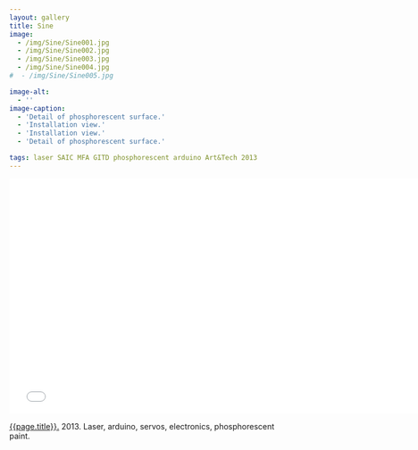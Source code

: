 ```yaml
---
layout: gallery
title: Sine
image: 
  - /img/Sine/Sine001.jpg
  - /img/Sine/Sine002.jpg
  - /img/Sine/Sine003.jpg
  - /img/Sine/Sine004.jpg  
#  - /img/Sine/Sine005.jpg

image-alt:
  - ''
image-caption:
  - 'Detail of phosphorescent surface.'
  - 'Installation view.'
  - 'Installation view.'
  - 'Detail of phosphorescent surface.'

tags: laser SAIC MFA GITD phosphorescent arduino Art&Tech 2013
---
```


<div class="js-video vimeo widescreen">
<iframe src="//player.vimeo.com/video/82002302?byline=0&amp;portrait=0" width="750" height="422" frameborder="0" webkitallowfullscreen mozallowfullscreen allowfullscreen></iframe>
</div>

[{{page.title}}.](http://vimeo.com/82002302)  2013.  Laser, arduino, servos, electronics, phosphorescent paint.

